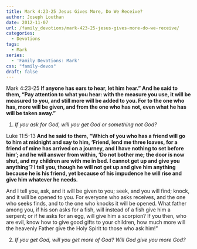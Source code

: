 ```yaml
---
title: Mark 4:23-25 Jesus Gives More, Do We Receive?
author: Joseph Louthan
date: 2012-11-07
url: /family_devotions/mark-423-25-jesus-gives-more-do-we-receive/
categories:
  - Devotions
tags:
  - Mark
series:
  - 'Family Devotions: Mark'
css: "family-devos"
draft: false
---
```



Mark 4:23-25 **If anyone has ears to hear, let him hear.” And he said to them, “Pay attention to what you hear: with the measure you use, it will be measured to you, and still more will be added to you. For to the one who has, more will be given, and from the one who has not, even what he has will be taken away.”**

1. _If you ask for God, will you get God or something not God?_

Luke 11:5-13 **And he said to them, “Which of you who has a friend will go to him at midnight and say to him, ‘Friend, lend me three loaves, for a friend of mine has arrived on a journey, and I have nothing to set before him’; and he will answer from within, ‘Do not bother me; the door is now shut, and my children are with me in bed. I cannot get up and give you anything’? I tell you, though he will not get up and give him anything because he is his friend, yet because of his impudence he will rise and give him whatever he needs.**

And I tell you, ask, and it will be given to you; seek, and you will find; knock, and it will be opened to you. For everyone who asks receives, and the one who seeks finds, and to the one who knocks it will be opened. What father among you, if his son asks for a fish, will instead of a fish give him a serpent; or if he asks for an egg, will give him a scorpion? If you then, who are evil, know how to give good gifts to your children, how much more will the heavenly Father give the Holy Spirit to those who ask him!”

2. _If you get God, will you get more of God? Will God give you more God?_

&nbsp;



 [1]: http://www.331fish.com/